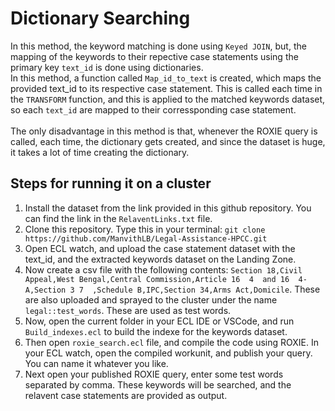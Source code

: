 # Dictionary Searching

In this method, the keyword matching is done using ```Keyed JOIN```, but, the mapping of the keywords to their repective case statements using the primary key ```text_id``` is done using dictionaries.<br>
In this method, a function called ```Map_id_to_text``` is created, which maps the provided text_id to its respective case statement. This is called each time in the ```TRANSFORM``` function, and this is applied to the matched keywords dataset, so each ```text_id``` are mapped to their corressponding case statement.<br><br>
The only disadvantage in this method is that, whenever the ROXIE query is called, each time, the dictionary gets created, and since the dataset is huge, it takes a lot of time creating the dictionary.

## Steps for running it on a cluster

1. Install the dataset from the link provided in this github repository. You can find the link in the ```RelaventLinks.txt``` file.
2. Clone this repository. Type this in your terminal: ```git clone https://github.com/ManvithLB/Legal-Assistance-HPCC.git```
3. Open ECL watch, and upload the case statement dataset with the text_id, and the extracted keywords dataset on the Landing Zone.
4. Now create a csv file with the following contents: ```Section 18,Civil Appeal,West Bengal,Central Commission,Article 16  4  and 16  4-A,Section 3 7  ,Schedule B,IPC,Section 34,Arms Act,Domicile```. These are also uploaded and sprayed to the cluster under the name ```legal::test_words```. These are used as test words.
5. Now, open the current folder in your ECL IDE or VSCode, and run ```Build_indexes.ecl``` to build the indexe for the keywords dataset.
6. Then open ```roxie_search.ecl``` file, and compile the code using ROXIE. In your ECL watch, open the compiled workunit, and publish your query. You can name it whatever you like.
7. Next open your published ROXIE query, enter some test words separated by comma. These keywords will be searched, and the relavent case statements are provided as output.
